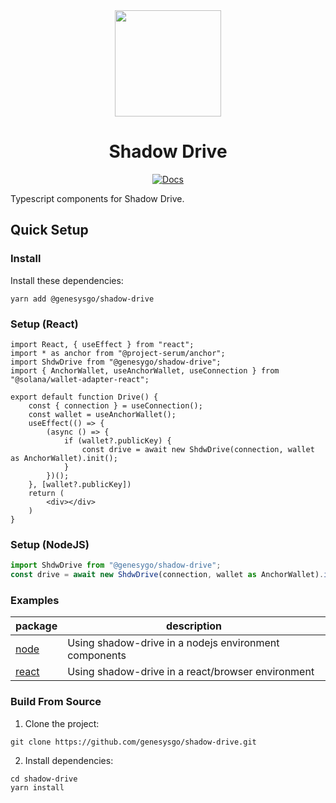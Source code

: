 <div align="center">
  <img height="170x" src="https://dev.portal.genesysgo.net/img/GENGO_LOGO.png" />

  <h1>Shadow Drive</h1>
   <p>
    <a href="https://shdw-drive-url-typedoc"><img alt="Docs" src="https://img.shields.io/badge/docs-typedoc-blueviolet" /></a>
	</p>
</div>

Typescript components for Shadow Drive.

## Quick Setup

### Install

Install these dependencies:

```shell
yarn add @genesysgo/shadow-drive
```

### Setup (React)
```tsx
import React, { useEffect } from "react";
import * as anchor from "@project-serum/anchor";
import ShdwDrive from "@genesygo/shadow-drive";
import { AnchorWallet, useAnchorWallet, useConnection } from "@solana/wallet-adapter-react";

export default function Drive() {
	const { connection } = useConnection();
	const wallet = useAnchorWallet();
	useEffect(() => {
		(async () => {
			if (wallet?.publicKey) {
				const drive = await new ShdwDrive(connection, wallet as AnchorWallet).init();
			}
		})();
	}, [wallet?.publicKey])
	return (
		<div></div>
	)
}
```

### Setup (NodeJS)
```js
import ShdwDrive from "@genesygo/shadow-drive";
const drive = await new ShdwDrive(connection, wallet as AnchorWallet).init();

```

### Examples

| package                                                                                                               | description                                                                |
| --------------------------------------------------------------------------------------------------------------------- | -------------------------------------------------------------------------- |
| [node](https://github.com/GenesysGo/shadow-drive/tree/master/examples/node)                         | Using shadow-drive in a nodejs environment components                                                     |
| [react](https://github.com/GenesysGo/shadow-drive/tree/master/examples/web) | Using shadow-drive in a react/browser environment |

### Build From Source
1. Clone the project:
```shell
git clone https://github.com/genesysgo/shadow-drive.git
```

2. Install dependencies:
```shell
cd shadow-drive
yarn install
```

